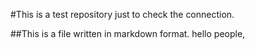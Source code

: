 #This is a test repository just to check the connection.

##This is a file written in markdown format.
hello people,
